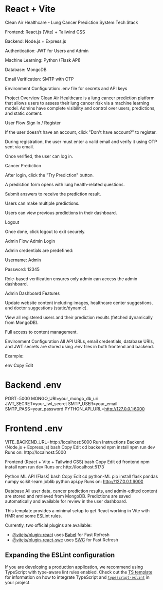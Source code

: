 # React + Vite
Clean Air Healthcare - Lung Cancer Prediction System
Tech Stack

Frontend: React.js (Vite) + Tailwind CSS

Backend: Node.js + Express.js

Authentication: JWT for Users and Admin

Machine Learning: Python (Flask API)

Database: MongoDB

Email Verification: SMTP with OTP

Environment Configuration: .env file for secrets and API keys

Project Overview
Clean Air Healthcare is a lung cancer prediction platform that allows users to assess their lung cancer risk via a machine learning model. Admins have complete visibility and control over users, predictions, and static content.

User Flow
Sign In / Register

If the user doesn’t have an account, click "Don't have account?" to register.

During registration, the user must enter a valid email and verify it using OTP sent via email.

Once verified, the user can log in.

Cancer Prediction

After login, click the "Try Prediction" button.

A prediction form opens with lung health-related questions.

Submit answers to receive the prediction result.

Users can make multiple predictions.

Users can view previous predictions in their dashboard.

Logout

Once done, click logout to exit securely.

Admin Flow
Admin Login

Admin credentials are predefined:

Username: Admin

Password: 12345

Role-based verification ensures only admin can access the admin dashboard.

Admin Dashboard Features

Update website content including images, healthcare center suggestions, and doctor suggestions (static/dynamic).

View all registered users and their prediction results (fetched dynamically from MongoDB).

Full access to content management.

Environment Configuration
All API URLs, email credentials, database URIs, and JWT secrets are stored using .env files in both frontend and backend.

Example:

env
Copy
Edit
# Backend .env
PORT=5000
MONGO_URI=your_mongo_db_uri
JWT_SECRET=your_jwt_secret
SMTP_USER=your_email
SMTP_PASS=your_password
PYTHON_API_URL=http://127.0.0.1:6000

# Frontend .env
VITE_BACKEND_URL=http://localhost:5000
Run Instructions
Backend (Node.js + Express.js)
bash
Copy
Edit
cd backend
npm install
npm run dev
Runs on: http://localhost:5000

Frontend (React + Vite + Tailwind CSS)
bash
Copy
Edit
cd frontend
npm install
npm run dev
Runs on: http://localhost:5173

Python ML API (Flask)
bash
Copy
Edit
cd python-ML
pip install flask pandas numpy scikit-learn joblib
python api.py
Runs on: http://127.0.0.1:6000

Database
All user data, cancer prediction results, and admin-edited content are stored and retrieved from MongoDB. Predictions are saved automatically and available for review in the user dashboard.

This template provides a minimal setup to get React working in Vite with HMR and some ESLint rules.

Currently, two official plugins are available:

- [@vitejs/plugin-react](https://github.com/vitejs/vite-plugin-react/blob/main/packages/plugin-react) uses [Babel](https://babeljs.io/) for Fast Refresh
- [@vitejs/plugin-react-swc](https://github.com/vitejs/vite-plugin-react/blob/main/packages/plugin-react-swc) uses [SWC](https://swc.rs/) for Fast Refresh

## Expanding the ESLint configuration

If you are developing a production application, we recommend using TypeScript with type-aware lint rules enabled. Check out the [TS template](https://github.com/vitejs/vite/tree/main/packages/create-vite/template-react-ts) for information on how to integrate TypeScript and [`typescript-eslint`](https://typescript-eslint.io) in your project.

